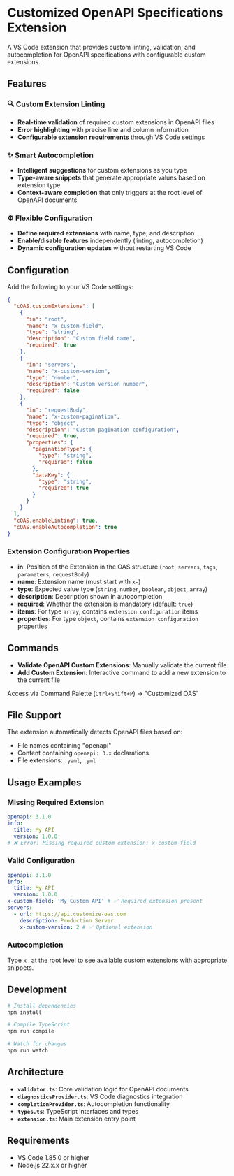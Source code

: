 # Customized OpenAPI Specifications Extension

A VS Code extension that provides custom linting, validation, and autocompletion for OpenAPI specifications with configurable custom extensions.

## Features

### 🔍 Custom Extension Linting

- **Real-time validation** of required custom extensions in OpenAPI files
- **Error highlighting** with precise line and column information
- **Configurable extension requirements** through VS Code settings

### ✨ Smart Autocompletion

- **Intelligent suggestions** for custom extensions as you type
- **Type-aware snippets** that generate appropriate values based on extension type
- **Context-aware completion** that only triggers at the root level of OpenAPI documents

### ⚙️ Flexible Configuration

- **Define required extensions** with name, type, and description
- **Enable/disable features** independently (linting, autocompletion)
- **Dynamic configuration updates** without restarting VS Code

## Configuration

Add the following to your VS Code settings:

```json
{
  "cOAS.customExtensions": [
    {
      "in": "root",
      "name": "x-custom-field",
      "type": "string",
      "description": "Custom field name",
      "required": true
    },
    {
      "in": "servers",
      "name": "x-custom-version",
      "type": "number",
      "description": "Custom version number",
      "required": false
    },
    {
      "in": "requestBody",
      "name": "x-custom-pagination",
      "type": "object",
      "description": "Custom pagination configuration",
      "required": true,
      "properties": {
        "paginationType": {
          "type": "string",
          "required": false
        },
        "dataKey": {
          "type": "string",
          "required": true
        }
      }
    }
  ],
  "cOAS.enableLinting": true,
  "cOAS.enableAutocompletion": true
}
```

### Extension Configuration Properties

- **in**: Position of the Extension in the OAS structure (`root`, `servers`, `tags`, `parameters`, `requestBody`)
- **name**: Extension name (must start with `x-`)
- **type**: Expected value type (`string`, `number`, `boolean`, `object`, `array`)
- **description**: Description shown in autocompletion
- **required**: Whether the extension is mandatory (default: `true`)
- **items**: For type `array`, contains `extension configuration` items
- **properties**: For type `object`, contains `extension configuration` properties

## Commands

- **Validate OpenAPI Custom Extensions**: Manually validate the current file
- **Add Custom Extension**: Interactive command to add a new extension to the current file

Access via Command Palette (`Ctrl+Shift+P`) → "Customized OAS"

## File Support

The extension automatically detects OpenAPI files based on:

- File names containing "openapi"
- Content containing `openapi: 3.x` declarations
- File extensions: `.yaml`, `.yml`

## Usage Examples

### Missing Required Extension

```yaml
openapi: 3.1.0
info:
  title: My API
  version: 1.0.0
# ❌ Error: Missing required custom extension: x-custom-field
```

### Valid Configuration

```yaml
openapi: 3.1.0
info:
  title: My API
  version: 1.0.0
x-custom-field: 'My Custom API' # ✅ Required extension present
servers:
  - url: https://api.customize-oas.com
    description: Production Server
    x-custom-version: 2 # ✅ Optional extension
```

### Autocompletion

Type `x-` at the root level to see available custom extensions with appropriate snippets.

## Development

```bash
# Install dependencies
npm install

# Compile TypeScript
npm run compile

# Watch for changes
npm run watch
```

## Architecture

- **`validator.ts`**: Core validation logic for OpenAPI documents
- **`diagnosticsProvider.ts`**: VS Code diagnostics integration
- **`completionProvider.ts`**: Autocompletion functionality
- **`types.ts`**: TypeScript interfaces and types
- **`extension.ts`**: Main extension entry point

## Requirements

- VS Code 1.85.0 or higher
- Node.js 22.x.x or higher

